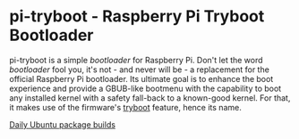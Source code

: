 pi-tryboot - Raspberry Pi Tryboot Bootloader
============================================

pi-tryboot is a simple *bootloader* for Raspberry Pi. Don't let the word
*bootloader* fool you, it's not - and never will be - a replacement for the
official Raspberry Pi bootloader. Its ultimate goal is to enhance the boot
experience and provide a GBUB-like bootmenu with the capability to boot any
installed kernel with a safety fall-back to a known-good kernel. For that, it
makes use of the firmware's
[tryboot](https://www.raspberrypi.com/documentation/computers/raspberry-pi.html#fail-safe-os-updates-tryboot)
feature, hence its name.

[Daily Ubuntu package builds](https://launchpad.net/~juergh/+archive/ubuntu/pi-tryboot)
